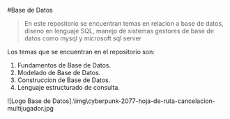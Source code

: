 #Base de Datos

>En este repositorio se encuentran temas en relacion a base de datos, diseno en lenguaje SQL, manejo de sistemas gestores de base de datos como mysql y microsoft sql server

Los temas que se encuentran en  el repositorio son:

1. Fundamentos de Base de Datos.
2. Modelado de Base de Datos.
3. Construccion de Base de Datos.
4. Lenguaje estructurado de consulta.

![Logo Base de Datos].\img\cyberpunk-2077-hoja-de-ruta-cancelacion-multijugador.jpg
